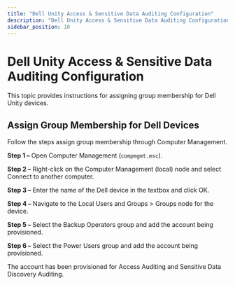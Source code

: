 ```yaml
---
title: "Dell Unity Access & Sensitive Data Auditing Configuration"
description: "Dell Unity Access & Sensitive Data Auditing Configuration"
sidebar_position: 10
---
```


# Dell Unity Access & Sensitive Data Auditing Configuration

This topic provides instructions for assigning group membership for Dell Unity devices.

## Assign Group Membership for Dell Devices

Follow the steps assign group membership through Computer Management.

**Step 1 –** Open Computer Management (`compmgmt.msc`).

**Step 2 –** Right-click on the Computer Management (local) node and select Connect to another
computer.

**Step 3 –** Enter the name of the Dell device in the textbox and click OK.

**Step 4 –** Navigate to the Local Users and Groups > Groups node for the device.

**Step 5 –** Select the Backup Operators group and add the account being provisioned.

**Step 6 –** Select the Power Users group and add the account being provisioned.

The account has been provisioned for Access Auditing and Sensitive Data Discovery Auditing.
